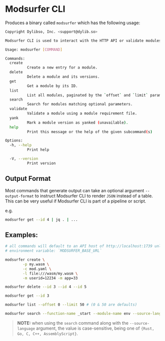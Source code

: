 # Modsurfer CLI

Produces a binary called `modsurfer` which has the following usage:

```sh
Copyright Dylibso, Inc. <support@dylib.so>

Modsurfer CLI is used to interact with the HTTP API or validate modules offline.

Usage: modsurfer [COMMAND]

Commands:
  create
          Create a new entry for a module.
  delete
          Delete a module and its versions.
  get
          Get a module by its ID.
  list
          List all modules, paginated by the `offset` and `limit` parameters or their defaults.
  search
          Search for modules matching optional parameters.
  validate
          Validate a module using a module requirement file.
  yank
          Mark a module version as yanked (unavailable).
  help
          Print this message or the help of the given subcommand(s)

Options:
  -h, --help
          Print help

  -V, --version
          Print version
```

## Output Format

Most commands that generate output can take an optional argument `--output-format` to instruct Modsurfer CLI to render `JSON` instead of a table. This can be very useful if Modsurfer CLI is part of a pipeline or script. 

e.g.

```sh
modsurfer get --id 4 | jq . | ...
```

## Examples:

```sh
# all commands will default to an API host of http://localhost:1739 unless otherwise set via 
# environment variable: `MODSURFER_BASE_URL`

modsurfer create \
        -p my.wasm \
        -c mod.yaml \
        -l file:///wasm/my.wasm \
        -m userid=12234 -m app=33

modsurfer delete --id 3 --id 4 --id 5

modsurfer get --id 3

modsurfer list --offset 0 --limit 50 # (0 & 50 are defaults)

modsurfer search --function-name _start --module-name env --source-language Rust --text "Help me"
```

> **NOTE:** when using the `search` command along with the `--source-language` argument, the value is case-sensitive, being one of `{Rust, Go, C, C++, AssemblyScript}`.